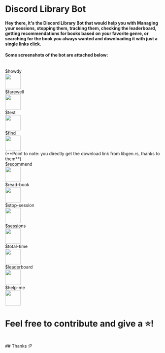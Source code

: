 # Discord Library Bot

#### Hey there, it's the Discord Library Bot that would help you with Managing your sessions, stopping them, tracking them, checking the leaderboard, getting recommendations for books based on your favorite genre, or searching for the book you always wanted and downloading it with just a single links click.


#### Some screenshots of the bot are attached below:
<br>
$howdy
<br>
<img src="https://github.com/0Armaan025/discord-library-bot/assets/104704093/9c27d453-11e0-4a72-8bdd-872d0031c798" width="50">
<br>
$farewell
<br>
<img src="https://github.com/0Armaan025/discord-library-bot/assets/104704093/ea903145-3e3e-4a08-a0f5-9b533a0bbe45" width="50">
<br>
$test
<br>
<img src="https://github.com/0Armaan025/discord-library-bot/assets/104704093/8039a928-eb7a-42ef-aa52-4a54b77a918c" width="50">
<br>
$find
<br>
<img src="https://github.com/0Armaan025/discord-library-bot/assets/104704093/c4052160-5320-40ae-817f-538bf18de280" width="50">
<br>
(**Point to note: you directly get the download link from libgen.rs, thanks to them**)
<br>
$recommend
<br>
<img src="https://github.com/0Armaan025/discord-library-bot/assets/104704093/75f9e7a6-1f6d-4424-8335-e822b169f2fa" width="50">
<br>
$read-book
<br>
<img src="https://github.com/0Armaan025/discord-library-bot/assets/104704093/a798e266-d42e-489d-8a2c-1ae933404c2b" width="50">
<br>
$stop-session
<br>
<img src="https://github.com/0Armaan025/discord-library-bot/assets/104704093/6159cb8d-d8f3-4179-86da-90679c6a6865" width="50">
<br>
$sessions
<br>
<img src="https://github.com/0Armaan025/discord-library-bot/assets/104704093/296bfd5d-39bd-44c7-b53c-11afa34dd04c" width="50">
<br>
$total-time
<br>
<img src="https://github.com/0Armaan025/discord-library-bot/assets/104704093/9882c7d7-a429-4b94-9c1e-bc640ed6371a" width="50">
<br>
$leaderboard
<br>
<img src="https://github.com/0Armaan025/discord-library-bot/assets/104704093/2c59d83a-d023-425f-a7d6-7b719dc687f6" width="50">
<br>
$help-me
<br>
<img src="https://github.com/0Armaan025/discord-library-bot/assets/104704093/60fdcdf9-9d22-4d3b-9a9d-b6922c2f5ab5" width="50">
<br>

# Feel free to contribute and give a ⭐! 
<br>
## Thanks :P
